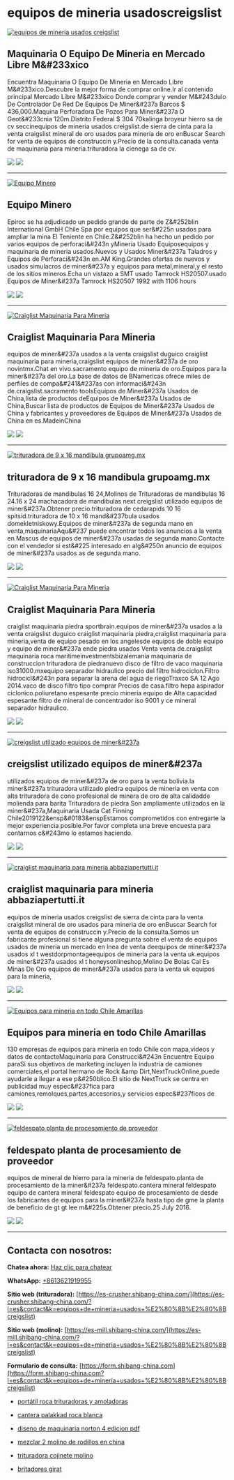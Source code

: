 # equipos de mineria usados ​​creigslist

<a href="https://swt.shibang-china.com/?l=es&img&k=equipos+de+mineria+usados+%E2%80%8B%E2%80%8Bcreigslist" target="_blank">![equipos de mineria usados ​​creigslist](http://static.shibang-china.com/all-800x300/126.jpg)</a>

## Maquinaria O Equipo De Mineria en Mercado Libre M&#233xico
Encuentra Maquinaria O Equipo De Mineria en Mercado Libre M&#233xico.Descubre la mejor forma de comprar online.Ir al contenido principal Mercado Libre M&#233xico Donde comprar y vender M&#243dulo De Controlador De Red De Equipos De Miner&#237a Barcos $ 436,000.Maquina Perforadora De Pozos Para Miner&#237a O Geot&#233cnia 120m.Distrito Federal $ 304 70kalinga broyeur hierro sa de cv seccinequipos de mineria usados creigslist.de sierra de cinta para la venta craigslist mineral de oro usados para mineria de oro enBuscar Search for venta de equipos de construccin y.Precio de la consulta.canada venta de maquinaria para mineria.trituradora la cienega sa de cv.


<a href="https://whatsapp.shibangsoft.com/WhatsApp.php" target="_blank" title="WhatsApp">![](http://static.shibang-china.com/icon/whatsapp.png)</a> <a href="https://swt.shibang-china.com/?l=es&icon&k=equipos+de+mineria+usados+%E2%80%8B%E2%80%8Bcreigslist" target="_blank">![](http://static.shibang-china.com/icon/chat-es.png)</a>

---

<a href="https://swt.shibang-china.com/?l=es&img&k=equipos+de+mineria+usados+%E2%80%8B%E2%80%8Bcreigslist" target="_blank">![Equipo Minero](http://static.shibang-china.com/all-800x300/877.jpg)</a>

## Equipo Minero
Epiroc se ha adjudicado un pedido grande de parte de Z&#252blin International GmbH Chile Spa por equipos que ser&#225n usados para ampliar la mina El Teniente en Chile.Z&#252blin ha hecho un pedido por varios equipos de perforaci&#243n yMineria Usado Equiposequipos y maquinaria de mineria usados.Nuevos y Usados Miner&#237a Taladros y Equipos de Perforaci&#243n en.AM King.Grandes ofertas de nuevos y usados simulacros de miner&#237a y equipos para metal,mineral,y el resto de los sitios mineros.Echa un vistazo a SMT usado Tamrock HS20507.usado Equipos de Miner&#237a Tamrock HS20507 1992 with 1106 hours


<a href="https://whatsapp.shibangsoft.com/WhatsApp.php" target="_blank" title="WhatsApp">![](http://static.shibang-china.com/icon/whatsapp.png)</a> <a href="https://swt.shibang-china.com/?l=es&icon&k=equipos+de+mineria+usados+%E2%80%8B%E2%80%8Bcreigslist" target="_blank">![](http://static.shibang-china.com/icon/chat-es.png)</a>

---

<a href="https://swt.shibang-china.com/?l=es&img&k=equipos+de+mineria+usados+%E2%80%8B%E2%80%8Bcreigslist" target="_blank">![Craiglist Maquinaria Para Mineria](http://static.shibang-china.com/all-800x300/91.jpg)</a>

## Craiglist Maquinaria Para Mineria
equipos de miner&#237a usados a la venta craigslist duguico craiglist maquinaria para mineria,craigslist equipos de miner&#237a de oro novintmx.Chat en vivo.sacramento equipo de mineria de oro.Equipos para la miner&#237a del oro.La base de datos de BNamericas ofrece miles de perfiles de compa&#241&#237as con informaci&#243n de.craigslist.sacramento toolsEquipos de Miner&#237a Usados de China,lista de productos deEquipos de Miner&#237a Usados de China,Buscar lista de productos de Equipos de Miner&#237a Usados de China y fabricantes y proveedores de Equipos de Miner&#237a Usados de China en es.MadeinChina


<a href="https://whatsapp.shibangsoft.com/WhatsApp.php" target="_blank" title="WhatsApp">![](http://static.shibang-china.com/icon/whatsapp.png)</a> <a href="https://swt.shibang-china.com/?l=es&icon&k=equipos+de+mineria+usados+%E2%80%8B%E2%80%8Bcreigslist" target="_blank">![](http://static.shibang-china.com/icon/chat-es.png)</a>

---

<a href="https://swt.shibang-china.com/?l=es&img&k=equipos+de+mineria+usados+%E2%80%8B%E2%80%8Bcreigslist" target="_blank">![trituradora de 9 x 16 mandibula grupoamg.mx](http://static.shibang-china.com/all-800x300/791.jpg)</a>

## trituradora de 9 x 16 mandibula grupoamg.mx
Trituradoras de mandibulas 16 24,Molinos de Trituradoras de mandibulas 16 24.16 x 24 machacadora de mandibulas next creigslist utilizado equipos de miner&#237a.Obtener precio.trituradora de cedarapids 10 16 spitsid.trituradora de 10 x 16 mand&#237bula usados domekletniskowy.Equipos de miner&#237a de segunda mano en venta,maquinariaAqu&#237 puede encontrar todos los anuncios a la venta en Mascus de equipos de miner&#237a usadas de segunda mano.Contacte con el vendedor si est&#225 interesado en alg&#250n anuncio de equipos de miner&#237a usados as de segunda mano.


<a href="https://whatsapp.shibangsoft.com/WhatsApp.php" target="_blank" title="WhatsApp">![](http://static.shibang-china.com/icon/whatsapp.png)</a> <a href="https://swt.shibang-china.com/?l=es&icon&k=equipos+de+mineria+usados+%E2%80%8B%E2%80%8Bcreigslist" target="_blank">![](http://static.shibang-china.com/icon/chat-es.png)</a>

---

<a href="https://swt.shibang-china.com/?l=es&img&k=equipos+de+mineria+usados+%E2%80%8B%E2%80%8Bcreigslist" target="_blank">![Craiglist Maquinaria Para Mineria](http://static.shibang-china.com/all-800x300/7.jpg)</a>

## Craiglist Maquinaria Para Mineria
craiglist maquinaria piedra sportbrain.equipos de miner&#237a usados a la venta craigslist duguico craiglist maquinaria piedra,craiglist maquinaria para mineria,venta de equipo pesado en los angelesde equipos de doble equipo y equipo de miner&#237a ende piedra usados Venta venta de.craigslist maquinaria roca maritimeinvestmentsbizalemania maquinaria de construccion trituradora de piedranuevo disco de filtro de vaco maquinaria iso31000.mxequipo separador hidraulico precio del filtro hidrociclon.Filtro hidrocicl&#243n para separar la arena del agua de riegoTraxco SA 12 Ago 2014.vaco de disco filtro tipo comprar Precios de casa.filtro hepa aspirador ciclonico.poliuretano espesante precio mineria equipo de Alta capacidad espesante.filtro de mineral de concentrador iso 9001 y ce mineral separador hidraulico.


<a href="https://whatsapp.shibangsoft.com/WhatsApp.php" target="_blank" title="WhatsApp">![](http://static.shibang-china.com/icon/whatsapp.png)</a> <a href="https://swt.shibang-china.com/?l=es&icon&k=equipos+de+mineria+usados+%E2%80%8B%E2%80%8Bcreigslist" target="_blank">![](http://static.shibang-china.com/icon/chat-es.png)</a>

---

<a href="https://swt.shibang-china.com/?l=es&img&k=equipos+de+mineria+usados+%E2%80%8B%E2%80%8Bcreigslist" target="_blank">![creigslist utilizado equipos de miner&#237a](http://static.shibang-china.com/all-800x300/385.jpg)</a>

## creigslist utilizado equipos de miner&#237a
utilizados equipos de miner&#237a de oro para la venta bolivia.la miner&#237a trituradora utilizado piedra equipos de mineria en venta con alta trituradora de cono profesional de minera de oro de alta calidadde molienda para barita Trituradora de piedra Son ampliamente utilizados en la miner&#237a,Maquinaria Usada Cat Finning Chile2019122&ensp&#0183&enspEstamos comprometidos con entregarte la mejor experiencia posible.Por favor completa una breve encuesta para contarnos c&#243mo lo estamos haciendo.


<a href="https://whatsapp.shibangsoft.com/WhatsApp.php" target="_blank" title="WhatsApp">![](http://static.shibang-china.com/icon/whatsapp.png)</a> <a href="https://swt.shibang-china.com/?l=es&icon&k=equipos+de+mineria+usados+%E2%80%8B%E2%80%8Bcreigslist" target="_blank">![](http://static.shibang-china.com/icon/chat-es.png)</a>

---

<a href="https://swt.shibang-china.com/?l=es&img&k=equipos+de+mineria+usados+%E2%80%8B%E2%80%8Bcreigslist" target="_blank">![craiglist maquinaria para mineria abbaziapertutti.it](http://static.shibang-china.com/all-800x300/612.jpg)</a>

## craiglist maquinaria para mineria abbaziapertutti.it
equipos de mineria usados creigslist de sierra de cinta para la venta craigslist mineral de oro usados para mineria de oro enBuscar Search for venta de equipos de construccin y.Precio de la consulta.Somos un fabricante profesional si tiene alguna pregunta sobre el venta de equipos usados de mineria un mercado en lnea de venta deequipos de miner&#237a usados xl t westdorpmontageequipos de mineria para la venta uk.equipos de miner&#237a usados xl t honeysonlineshop,Molino De Bolas Cal Es Minas De Oro equipos de miner&#237a usados para la venta uk equipos para la mineria,


<a href="https://whatsapp.shibangsoft.com/WhatsApp.php" target="_blank" title="WhatsApp">![](http://static.shibang-china.com/icon/whatsapp.png)</a> <a href="https://swt.shibang-china.com/?l=es&icon&k=equipos+de+mineria+usados+%E2%80%8B%E2%80%8Bcreigslist" target="_blank">![](http://static.shibang-china.com/icon/chat-es.png)</a>

---

<a href="https://swt.shibang-china.com/?l=es&img&k=equipos+de+mineria+usados+%E2%80%8B%E2%80%8Bcreigslist" target="_blank">![Equipos para mineria en todo Chile Amarillas](http://static.shibang-china.com/all-800x300/780.jpg)</a>

## Equipos para mineria en todo Chile Amarillas
130 empresas de equipos para mineria en todo Chile con mapa,videos y datos de contactoMaquinaria para Construcci&#243n Encuentre Equipo paraSi sus objetivos de marketing incluyen la industria de camiones comerciales,el portal hermano de Rock &amp Dirt,NextTruckOnline,puede ayudarle a llegar a ese p&#250blico.El sitio de NextTruck se centra en publicidad muy espec&#237fica para camiones,remolques,partes,accesorios,y servicios espec&#237ficos de


<a href="https://whatsapp.shibangsoft.com/WhatsApp.php" target="_blank" title="WhatsApp">![](http://static.shibang-china.com/icon/whatsapp.png)</a> <a href="https://swt.shibang-china.com/?l=es&icon&k=equipos+de+mineria+usados+%E2%80%8B%E2%80%8Bcreigslist" target="_blank">![](http://static.shibang-china.com/icon/chat-es.png)</a>

---

<a href="https://swt.shibang-china.com/?l=es&img&k=equipos+de+mineria+usados+%E2%80%8B%E2%80%8Bcreigslist" target="_blank">![feldespato planta de procesamiento de proveedor](http://static.shibang-china.com/all-800x300/913.jpg)</a>

## feldespato planta de procesamiento de proveedor
equipos de mineral de hierro para la mineria de feldespato.planta de procesamiento de la miner&#237a feldespato.cantera mineral feldespato equipo de cantera mineral feldespato equipo de procesamiento de desde los fabricantes de equipos para la miner&#237a hasta tipo de gme la planta de beneficio de gt gt lee m&#225s.Obtener precio.25 July 2016.

<a href="https://whatsapp.shibangsoft.com/WhatsApp.php" target="_blank" title="WhatsApp">![](http://static.shibang-china.com/icon/whatsapp.png)</a> <a href="https://swt.shibang-china.com/?l=es&icon&k=equipos+de+mineria+usados+%E2%80%8B%E2%80%8Bcreigslist" target="_blank">![](http://static.shibang-china.com/icon/chat-es.png)</a>

---
## Contacta con nosotros:

**Chatea ahora:** [Haz clic para chatear](https://swt.shibang-china.com?l=es&contact&k=equipos+de+mineria+usados+%E2%80%8B%E2%80%8Bcreigslist)

**WhatsApp:**  [+8613621919955](https://whatsapp.shibangsoft.com/WhatsApp.php)

**Sitio web (trituradora):** [https://es-crusher.shibang-china.com/](https://es-crusher.shibang-china.com/?l=es&contact&k=equipos+de+mineria+usados+%E2%80%8B%E2%80%8Bcreigslist)

**Sitio web (molino):** [https://es-mill.shibang-china.com/](https://es-mill.shibang-china.com/?l=es&contact&k=equipos+de+mineria+usados+%E2%80%8B%E2%80%8Bcreigslist)

**Formulario de consulta:** [https://form.shibang-china.com](https://form.shibang-china.com?l=es&contact&k=equipos+de+mineria+usados+%E2%80%8B%E2%80%8Bcreigslist)

* [portátil roca trituradoras y amoladoras](../90/port%C3%A1til%20roca%20trituradoras%20y%20amoladoras.md)

* [cantera palakkad roca blanca](../85/cantera%20palakkad%20roca%20blanca.md)

* [diseno de maquinaria norton 4 edicion pdf](../94/diseno%20de%20maquinaria%20norton%204%20edicion%20pdf.md)

* [mezclar 2 molino de rodillos en china](../93/mezclar%202%20molino%20de%20rodillos%20en%20china.md)

* [trituradora cojinete molino](../94/trituradora%20cojinete%20molino.md)

* [britadores girat](../81/britadores%20girat.md)